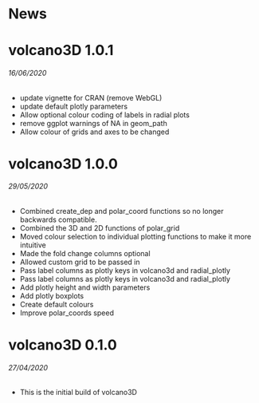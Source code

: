 News
=====

# volcano3D 1.0.1
###### 16/06/2020

* update vignette for CRAN (remove WebGL)
* update default plotly parameters
* Allow optional colour coding of labels in radial plots
* remove ggplot warnings of NA in geom_path 
* Allow colour of grids and axes to be changed


# volcano3D 1.0.0
###### 29/05/2020

* Combined create\_dep and polar\_coord functions so no longer backwards compatible. 
* Combined the 3D and 2D functions of polar\_grid
* Moved colour selection to individual plotting functions to make it more intuitive
* Made the fold change columns optional
* Allowed custom grid to be passed in
* Pass label columns as plotly keys in volcano3d and radial_plotly
* Pass label columns as plotly keys in volcano3d and radial_plotly
* Add plotly height and width parameters
* Add plotly boxplots
* Create default colours 
* Improve polar_coords speed

# volcano3D 0.1.0
###### 27/04/2020

* This is the initial build of volcano3D
